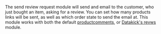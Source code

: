 The send review request module will send and email to the customer, who just bought an item, asking for a review.  You can set how many products links will be sent, as well as which order state to send the email at.  This module works with both the default [productcomments](https://github.com/thirtybees/productcomments), or [Datakick's revws](https://github.com/getdatakick/revws) module.